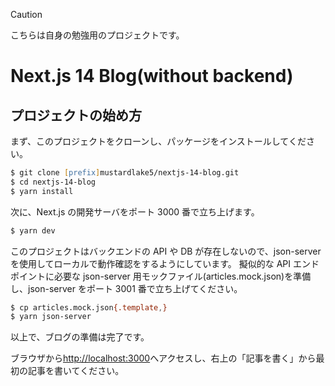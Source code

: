 > [!CAUTION]
> こちらは自身の勉強用のプロジェクトです。

# Next.js 14 Blog(without backend)

## プロジェクトの始め方

まず、このプロジェクトをクローンし、パッケージをインストールしてください。

```zsh
$ git clone [prefix]mustardlake5/nextjs-14-blog.git
$ cd nextjs-14-blog
$ yarn install
```

次に、Next.js の開発サーバをポート 3000 番で立ち上げます。

```zsh
$ yarn dev
```

このプロジェクトはバックエンドの API や DB が存在しないので、json-server を使用してローカルで動作確認をするようにしています。
擬似的な API エンドポイントに必要な json-server 用モックファイル(articles.mock.json)を準備し、json-server をポート 3001 番で立ち上げてください。

```zsh
$ cp articles.mock.json{.template,}
$ yarn json-server
```

以上で、ブログの準備は完了です。

ブラウザから[http://localhost:3000](http://localhost:3000)へアクセスし、右上の「記事を書く」から最初の記事を書いてください。
